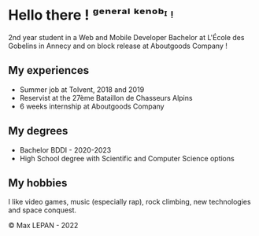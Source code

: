# Hello there ! ᵍᵉⁿᵉʳᵃˡ ᵏᵉⁿᵒᵇᶦ ᵎ

2nd year student in a Web and Mobile Developer Bachelor at L'École des Gobelins in Annecy and on block release at Aboutgoods Company !

## My experiences

- Summer job at Tolvent, 2018 and 2019
- Reservist at the 27ème Bataillon de Chasseurs Alpins
- 6 weeks internship at Aboutgoods Company

## My degrees

- Bachelor BDDI - 2020-2023
- High School degree with Scientific and Computer Science options

## My hobbies

I like video games, music (especially rap), rock climbing, new technologies and space conquest.

© Max LEPAN - 2022
